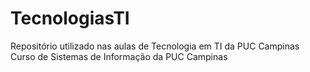 # TecnologiasTI
Repositório utilizado nas aulas de Tecnologia em TI da PUC Campinas
Curso de Sistemas de Informação da PUC Campinas
